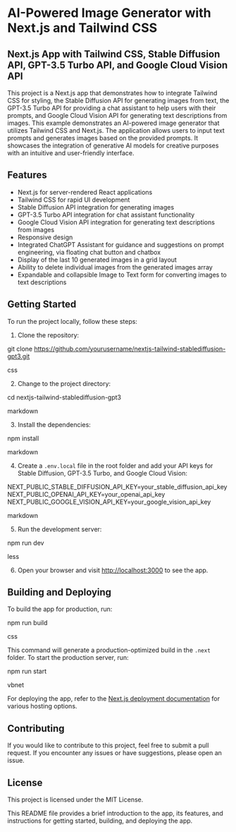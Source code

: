 # AI-Powered Image Generator with Next.js and Tailwind CSS

## Next.js App with Tailwind CSS, Stable Diffusion API, GPT-3.5 Turbo API, and Google Cloud Vision API

This project is a Next.js app that demonstrates how to integrate Tailwind CSS for styling, the Stable Diffusion API for generating images from text, the GPT-3.5 Turbo API for providing a chat assistant to help users with their prompts, and Google Cloud Vision API for generating text descriptions from images. This example demonstrates an AI-powered image generator that utilizes Tailwind CSS and Next.js. The application allows users to input text prompts and generates images based on the provided prompts. It showcases the integration of generative AI models for creative purposes with an intuitive and user-friendly interface.

## Features

- Next.js for server-rendered React applications
- Tailwind CSS for rapid UI development
- Stable Diffusion API integration for generating images
- GPT-3.5 Turbo API integration for chat assistant functionality
- Google Cloud Vision API integration for generating text descriptions from images
- Responsive design
- Integrated ChatGPT Assistant for guidance and suggestions on prompt engineering, via floating chat button and chatbox
- Display of the last 10 generated images in a grid layout
- Ability to delete individual images from the generated images array
- Expandable and collapsible Image to Text form for converting images to text descriptions

## Getting Started

To run the project locally, follow these steps:

1. Clone the repository:

git clone https://github.com/yourusername/nextjs-tailwind-stablediffusion-gpt3.git

css


2. Change to the project directory:

cd nextjs-tailwind-stablediffusion-gpt3

markdown


3. Install the dependencies:

npm install

markdown


4. Create a `.env.local` file in the root folder and add your API keys for Stable Diffusion, GPT-3.5 Turbo, and Google Cloud Vision:

NEXT_PUBLIC_STABLE_DIFFUSION_API_KEY=your_stable_diffusion_api_key
NEXT_PUBLIC_OPENAI_API_KEY=your_openai_api_key
NEXT_PUBLIC_GOOGLE_VISION_API_KEY=your_google_vision_api_key

markdown


5. Run the development server:

npm run dev

less


6. Open your browser and visit [http://localhost:3000](http://localhost:3000) to see the app.

## Building and Deploying

To build the app for production, run:

npm run build

css


This command will generate a production-optimized build in the `.next` folder. To start the production server, run:

npm run start

vbnet


For deploying the app, refer to the [Next.js deployment documentation](https://nextjs.org/docs/deployment) for various hosting options.

## Contributing

If you would like to contribute to this project, feel free to submit a pull request. If you encounter any issues or have suggestions, please open an issue.

## License

This project is licensed under the MIT License.

This README file provides a brief introduction to the app, its features, and instructions for getting started, building, and deploying the app.
